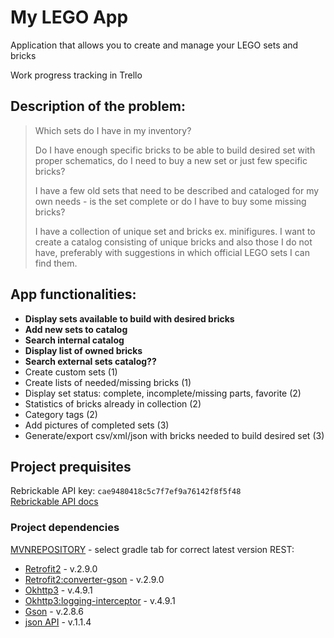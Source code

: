 # My LEGO App
Application that allows you to create and manage your LEGO sets and bricks

Work progress tracking in Trello

## Description of the problem:  

> Which sets do I have in my inventory?
> 
> Do I have enough specific bricks to be able to build desired set with proper schematics, do I need to buy a new set or just few specific bricks?
> 
> I have a few old sets that need to be described and cataloged for my own needs - is the set complete or do I have to buy some missing bricks?
> 
> I have a collection of unique set and bricks ex. minifigures. I want to create a catalog consisting of unique bricks and also those I do not have, preferably with suggestions in which official LEGO sets I can find them.

## App functionalities:
- **Display sets available to build with desired bricks**
- **Add new sets to catalog**
- **Search internal catalog**
- **Display list of owned bricks**
- **Search external sets catalog??**
- Create custom sets (1)
- Create lists of needed/missing bricks (1)
- Display set status: complete, incomplete/missing parts, favorite (2)
- Statistics of bricks already in collection (2)
- Category tags (2)
- Add pictures of completed sets (3)
- Generate/export csv/xml/json with bricks needed to build desired set (3)

## Project prequisites
Rebrickable API key: `cae9480418c5c7f7ef9a76142f8f5f48`  
[Rebrickable API docs](https://rebrickable.com/api/v3/docs/?key=)  

### Project dependencies
[MVNREPOSITORY](https://mvnrepository.com/) - select gradle tab for correct latest version
REST:
- [Retrofit2](https://mvnrepository.com/artifact/com.squareup.retrofit2/retrofit) - v.2.9.0
- [Retrofit2:converter-gson](https://mvnrepository.com/artifact/com.squareup.retrofit2/converter-gson) - v.2.9.0
- [Okhttp3](https://mvnrepository.com/artifact/com.squareup.okhttp3/okhttp) - v.4.9.1
- [Okhttp3:logging-interceptor](https://mvnrepository.com/artifact/com.squareup.okhttp3/logging-interceptor) - v.4.9.1
- [Gson](https://mvnrepository.com/artifact/com.google.code.gson/gson) - v.2.8.6
- [json API](https://mvnrepository.com/artifact/javax.json/javax.json-api) - v.1.1.4
